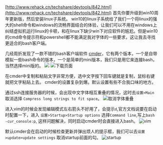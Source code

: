 [http://www.rehack.cn/techshare/devtools/842.html](http://www.rehack.cn/techshare/devtools/842.html) 
首先你要升级到win10周年更新版，然后安装linux子系统。 
win10的linux子系统给了我们一个将linux的强大的shell命令和windows的流畅界面结合的体验，让我们可以不用在windows上纠结虚拟机运行linux的卡顿，和在linux下缺少win下对应软件的尴尬。但是win10的cmd命令提示符和powershell都不能满足我对字体的一些要求，这让我去寻找更适合的bash客户端。

几经周折发现了一款不错的bash客户端软件 [cmder](http://cmder.net/)，它有两个版本，一个是自带模拟一些bash命令的版本，一个是简单的mini版本，我们只是用它来连接bash，当然选择mini版的。 
![ ](http://cmder.net/img/main.jpg)
![下载页面](http://img.blog.csdn.net/20160911224011107)

在cmder中复制和粘贴文字非常方便，选中文字按下回车键就是复制，鼠标右键就把文字粘贴上去。 
cmder的设置复杂到爆。默认设置有些不合我口味的地方。

通过ssh连接服务器的时候，会出现中文字体相互重叠的情况，这时去`设置>Main` 取消选择 `Compress long strings to fit space`。 
![取消字体重叠](http://img.blog.csdn.net/20160915161916780)

进入vim的时候会发现编辑模式左右箭头不好用了，会提示`d`,官方文档说要在启动时配置一下，进入 `设置>Startup>Startup options` 选择`Command line`,写上`bash -cur_console:p`, 这样问题解决，同时启动cmder时会直接进入bash。 
![vim](http://img.blog.csdn.net/20160915162513476)

默认cmder会在启动的时候检查更新并弹出烦人的提示框，我们可以去`设置>update>update settings` 取消startup前面的勾。 
![startup](http://img.blog.csdn.net/20160915162413219)